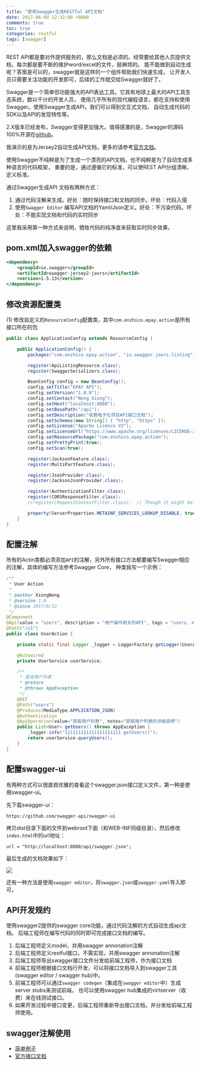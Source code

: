 ```yaml
---
title: "使用Swagger生成RESTful API文档"
date: 2017-06-09 12:32:08 +0800
comments: true
toc: true
categories: restful
tags: [swagger]
---
```

REST API都是要对外提供服务的，那么文档是必须的。经常要给其他人员提供文档，每次都是要不断的维护word/excel的文件，挺麻烦的。
能不能做到自动生成呢？答案是可以的，swagger就是这样的一个组件帮助我们快速生成，
让开发人员只需要关注功能的开发即可，后续的工作就交给Swagger就好了。

Swagger是一个简单但功能强大的API表达工具。它具有地球上最大的API工具生态系统，数以千计的开发人员，
使用几乎所有的现代编程语言，都在支持和使用Swagger。使用Swagger生成API，我们可以得到交互式文档，
自动生成代码的SDK以及API的发现特性等。

2.X版本已经发布，Swagger变得更加强大。值得感激的是，Swagger的源码100%开源在[github](https://github.com/swagger-api)。

我演示的是为Jersey2自动生成API文档，更多的请参考[官方文档](http://swagger.io/docs/)。<!--more-->

使用Swagger不纯粹是为了生成一个漂亮的API文档，也不纯粹是为了自动生成多种语言的代码框架，
重要的是，通过遵循它的标准，可以使REST API分组清晰、定义标准。

通过Swagger生成API 文档有两种方式：

1. 通过代码注解来生成。好处：随时保持接口和文档的同步。坏处：代码入侵
2. 使用`Swagger Editor` 编写API文档的Yaml/Json定义。好处：不污染代码。坏处：不能实现文档和代码的实时同步

这里我采用第一种方式来说明，牺牲代码的纯净度来获取实时同步效果。

## pom.xml加入swagger的依赖
``` xml
<dependency>
    <groupId>io.swagger</groupId>
    <artifactId>swagger-jersey2-jaxrs</artifactId>
    <version>1.5.13</version>
</dependency>
```

## 修改资源配置类

(1) 修改自定义的`ResourceConfig`配置类，其中`com.enzhico.epay.action`是所有接口所在的包
``` java
public class ApplicationConfig extends ResourceConfig {

    public ApplicationConfig() {
        packages("com.enzhico.epay.action", "io.swagger.jaxrs.listing");

        register(ApiListingResource.class);
        register(SwaggerSerializers.class);

        BeanConfig config = new BeanConfig();
        config.setTitle("EPAY API");
        config.setVersion("1.0.0");
        config.setContact("Neng Xiong");
        config.setHost("localhost:8080");
        config.setBasePath("/api");
        config.setDescription("收费电子化项目API接口文档");
        config.setSchemes(new String[] { "http", "https" });
        config.setLicense("Apache Licence V2");
        config.setLicenseUrl("https://www.apache.org/licenses/LICENSE-2.0");
        config.setResourcePackage("com.enzhico.epay.action");
        config.setPrettyPrint(true);
        config.setScan(true);

        register(JacksonFeature.class);
        register(MultiPartFeature.class);

        register(JsonProvider.class);
        register(JacksonJsonProvider.class);

        register(AuthenticationFilter.class);
        register(CORSResponseFilter.class);
        //register(RequestContextFilter.class);  // Though it might be needed. Guess not

        property(ServerProperties.METAINF_SERVICES_LOOKUP_DISABLE, true);
    }
}
```

## 配置注解
所有的Actin类都必须添加`API`的注解，另外所有接口方法都要编写Swagger相应的注解，具体的编写方法参考Swagger Core，
种类我写一个示例：

``` java
/**
 * User Action
 *
 * @author XiongNeng
 * @version 1.0
 * @since 2017/6/12
 */
@Component
@Api(value = "users", description = "用户操作相关的API", tags = "users, mytag")
@Path("/v1")
public class UserAction {

    private static final Logger _logger = LoggerFactory.getLogger(UserAction.class);

    @Autowired
    private UserService userService;

    /**
     * 查询用户列表
     * @return
     * @throws AppException
     */
    @GET
    @Path("users")
    @Produces(MediaType.APPLICATION_JSON)
    @Authentication
    @ApiOperation(value="获取用户列表", notes="获取用户列表的详细说明")
    public List<User> getUsers() throws AppException {
        _logger.info("111111111111111111111 getUsers()");
        return userService.queryUsers();
    }
}
```

## 配置swagger-ui
有两种方式可以很直观优雅的查看这个swagger.json接口定义文件，第一种是使用swagger-ui。

先下载swagger-ui：
```
https://github.com/swagger-api/swagger-ui
```

拷贝dist目录下面的文件到webroot下面（和WEB-INF同级目录），然后修改`index.html`中的url地址：
```
url = "http://localhost:8080/api/swagger.json";
```

最后生成的文档效果如下：

![](https://xnstatic-1253397658.file.myqcloud.com/swagger01.png)

还有一种方法是使用`swagger editor`，将`swagger.json`或`swagger.yaml`导入即可。

## API开发规约

使用swagger2提供的swagger core功能，通过代码注解的方式自动生成api文档。
后端工程师在编写代码的同时即可完成接口文档的编写。

1. 后端工程师定义model，并用swagger annonation注解
2. 后端工程师定义restful接口，不需实现，并用swagger annonation注解
3. 后端工程师导出swagger接口文件分发给前端工程师，作为接口文档
4. 前端工程师根据接口文档行开发，可以将接口文档导入到swagger工具(swagger editor / swagger hub)中。
5. 前端工程师可以通过`swagger codegen`（集成在`swagger editor`中）生成server stubs来测试前端，
也可以使用swagger hub集成的virtserver（收费）来在线测试接口。
6. 如果开发过程中接口变更，后端工程师重新导出接口文档，并分发给前端工程师使用。

## swagger注解使用

* [简单例子](https://jakubstas.com/spring-jersey-swagger-create-documentation/#.WMj-khJ95E4)
* [官方接口文档](http://docs.swagger.io/swagger-core/current/apidocs/index.html)

